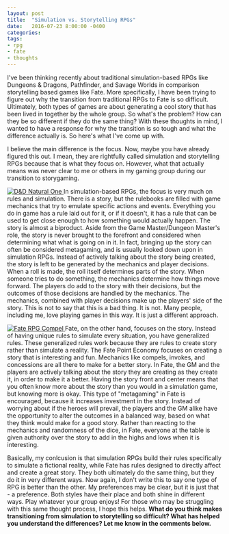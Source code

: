 ```yaml
---
layout: post
title:  "Simulation vs. Storytelling RPGs"
date:   2016-07-23 8:00:00 -0400 
categories: 
tags: 
- rpg
- fate
- thoughts
---
```


I've been thinking recently about traditional simulation-based RPGs like Dungeons & Dragons, 
Pathfinder, and Savage Worlds in comparison storytelling based games like Fate. More specifically, 
I have been trying to figure out why the transition from traditional RPGs to Fate is so difficult. 
Ultimately, both types of games are about generating a cool story that has been lived in together 
by the whole group. So what's the problem? How can they be so different if they do the same 
thing? <!--more-->With these thoughts in mind, I wanted to have a response for 
why the transition is so tough and what the difference actually is. So here's what I've come up with.

I believe the main difference is the focus. Now, maybe you have already figured this out. I mean,
they are rightfully called simulation and storytelling RPGs because that is what they focus on. 
However, what that actually means was never clear to me or others in my gaming group during our 
transition to storygaming.

[<img src="http://savingthrowshow.com/wp-content/uploads/2014/12/Roll1.jpg" class="right" 
alt="D&D Natural One" />
](http://savingthrowshow.com/wp-content/uploads/2014/12/Roll1.jpg)
In simulation-based RPGs, the focus is
very much on rules and simulation. There is a story, but the rulebooks are filled with 
game mechanics that try to emulate specific actions and events. Everything you do in game has a 
rule laid out for it, or if it doesn't, it has a rule that can be used to get close enough to 
how something would actually happen. The story is almost a biproduct. Aside from the 
Game Master/Dungeon Master's role, the story is never brought to the forefront and considered 
when determining what what is going on in it. In fact, bringing up the story can often be 
considered metagaming, and is usually looked down upon in simulation RPGs. Instead of actively 
talking about the story being created, the story is left to be generated by the mechanics and 
player decisions. When a roll is made, the roll itself determines parts of the story. When someone
tries to do something, the mechanics determine how things move forward. The players do add to the 
story with their decisions, but the outcomes of those decisions are handled by the mechanics. 
The mechanics, combined with player decisions make up the players' side of the story. This is 
not to say that this is a bad thing. It is not. Many people, including me, love playing games 
in this way. It is just a different approach.

[<img src="{{site.baseurl}}/images/compel-meme.png" class="left" alt="Fate RPG Compel" />
]({{site.baseurl}}/images/compel-meme.png)
Fate, on the other hand, focuses on the story. Instead of having unique rules to simulate every 
situation, you have generalized rules. These generalized rules work because they are rules to 
create story rather than simulate a reality. The Fate Point Economy focuses on creating a story 
that is 
interesting and fun. Mechanics like compels, invokes, and concessions are all there to make
for a better story. In Fate, the GM and the players are actively talking about the story they are 
creating as they create it, in order to make it a better. Having the story front and center 
means that you often know more about the story than you would in a simulation game, but knowing 
more is okay. This type of "metagaming" in Fate is encouraged, because it increases investment in
the story. Instead of worrying about if the heroes will prevail, the players and the GM alike have
the opportunity to alter the outcomes in a balanced way, based on what they think would make for 
a good story. Rather than reacting to the mechanics and randomness of the dice, in Fate, everyone 
at the table is given authority over the story to add in the highs and lows when it is 
interesting. 

Basically, my conlcusion is that simulation RPGs build their rules specifically to simulate a 
fictional reality, while Fate has rules designed to directly affect and create a great story. 
They both ultimately do the same thing, but they do it in very different ways. Now again, 
I don't write this to say one type of RPG is better than the other. My preferences may
be clear, but it is just that - a preference. Both styles have their place 
and both shine in different ways. Play whatever your group enjoys! For those who may be 
struggling with this same thought process, I hope this helps. **What do you think makes 
transitioning from simulation to storytelling so difficult? What has helped you understand 
the differences? Let me know in the comments below.** 

